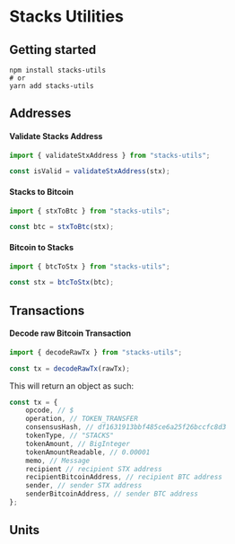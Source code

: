 # Stacks Utilities

## Getting started

```
npm install stacks-utils
# or
yarn add stacks-utils
```

## Addresses

#### Validate Stacks Address

```jsx
import { validateStxAddress } from "stacks-utils";

const isValid = validateStxAddress(stx);
```

#### Stacks to Bitcoin

```jsx
import { stxToBtc } from "stacks-utils";

const btc = stxToBtc(stx);
```

#### Bitcoin to Stacks

```jsx
import { btcToStx } from "stacks-utils";

const stx = btcToStx(btc);
```

## Transactions

#### Decode raw Bitcoin Transaction

```jsx
import { decodeRawTx } from "stacks-utils";

const tx = decodeRawTx(rawTx);
```

This will return an object as such:

```jsx
const tx = {
    opcode, // $
    operation, // TOKEN_TRANSFER
    consensusHash, // df1631913bbf485ce6a25f26bccfc8d3
    tokenType, // "STACKS"
    tokenAmount, // BigInteger
    tokenAmountReadable, // 0.00001
    memo, // Message
    recipient // recipient STX address
    recipientBitcoinAddress, // recipient BTC address
    sender, // sender STX address
    senderBitcoinAddress, // sender BTC address
};
```

## Units


